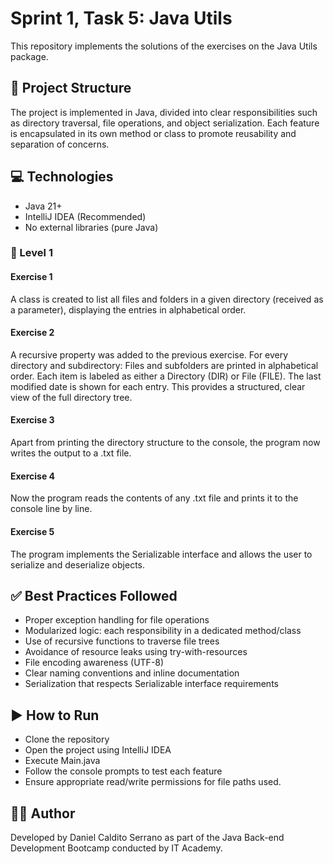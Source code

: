 # Sprint 1, Task 5: Java Utils
This repository implements the solutions of the exercises on the Java Utils package.

## 📁 Project Structure
The project is implemented in Java, divided into clear responsibilities such as directory traversal, file operations, and object serialization. Each feature is encapsulated in its own method or class to promote reusability and separation of concerns.

## 💻 Technologies
- Java 21+  
- IntelliJ IDEA (Recommended)  
- No external libraries (pure Java)

### 📘 Level 1

#### Exercise 1
A class is created to list all files and folders in a given directory (received as a parameter), displaying the entries in alphabetical order.

#### Exercise 2
A recursive property was added to the previous exercise. For every directory and subdirectory:
Files and subfolders are printed in alphabetical order. Each item is labeled as either a Directory (DIR) or File (FILE). 
The last modified date is shown for each entry.
This provides a structured, clear view of the full directory tree.

#### Exercise 3
Apart from printing the directory structure to the console, the program now writes the output to a .txt file.

#### Exercise 4
Now the program reads the contents of any .txt file and prints it to the console line by line.

#### Exercise 5
The program implements the Serializable interface and allows the user to serialize and deserialize objects.

## ✅ Best Practices Followed
- Proper exception handling for file operations  
- Modularized logic: each responsibility in a dedicated method/class  
- Use of recursive functions to traverse file trees  
- Avoidance of resource leaks using try-with-resources  
- File encoding awareness (UTF-8)  
- Clear naming conventions and inline documentation  
- Serialization that respects Serializable interface requirements  

## ▶️ How to Run
- Clone the repository  
- Open the project using IntelliJ IDEA  
- Execute Main.java  
- Follow the console prompts to test each feature  
- Ensure appropriate read/write permissions for file paths used.  

## 👨‍💻 Author
Developed by Daniel Caldito Serrano as part of the Java Back-end Development Bootcamp conducted by IT Academy.